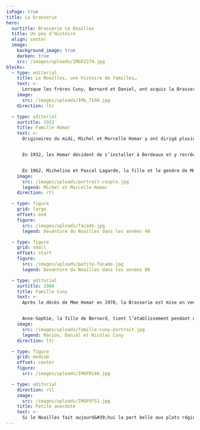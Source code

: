 ```yaml
---
isPage: true
title: La brasserie
hero:
  surtitle: Brasserie Le Noailles
  title: Un peu d’Histoire
  align: center
  image:
    background_image: true
    darken: true
    src: /images/uploads/IMGP2274.jpg
blocks:
  - type: editorial
    title: Le Noailles, une histoire de familles…
    text: >-
      Lorsque les frères Cuny, Bernard et Daniel, ont acquis la Brasserie Le Noailles en 1986, ils sont conscients qu’ils doivent continuer à porter haut la renommée de cette véritable institution bordelaise, créée en 1932 par le couple Homar.
    image:
      src: /images/uploads/IMG_7198.jpg
    direction: ltr

  - type: editorial
    surtitle: 1932
    title: Famille Homar
    text: >-
      Originaires du midi, Michel et Marcelle Homar y ont dirigé plusieurs restaurants dont un certain « Noailles »…


      En 1932, les Homar décident de s’installer à Bordeaux et y recréent leur « Noailles ». Ils jettent leur dévolu sur une ancienne quincaillerie, sur les Allées de Tourny. C’est le début du Noailles que vous connaissez…


      En 1962, Micheline et Pascal Lagarde, la fille et le gendre de Mme Homar, viennent l’épauler dans la gérance de la Brasserie.
    image:
      src: /images/uploads/portrait-couple.jpg
      legend: Michel et Marcelle Homar
    direction: rtl

  - type: figure
    grid: large
    offset: end
    figure:
      src: /images/uploads/facade.jpg
      legend: Devanture du Noailles dans les années 40

  - type: figure
    grid: small
    offset: start
    figure:
      src: /images/uploads/petite-facade.jpg
      legend: Devanture du Noailles dans les années 80

  - type: editorial
    surtitle: 1986
    title: Famille Cuny
    text: >-
      Après le décès de Mme Homar en 1978, la Brasserie est mise en vente et plusieurs restaurateurs s’y succèdent -M. Regnaud puis M. Hias-, avant que les frères Cuny n’en prennent les rênes en 1986.


      Anne-Sophie, la fille de Bernard, tient l’établissement pendant quelques années avant que Nicolas, le fils de Daniel, ne prenne le relais depuis 2012. À ses côtés, sa sœur Marion navigue entre le bar et la cuisine.
    image:
      src: /images/uploads/famille-cuny-portrait.jpg
      legend: Marion, Daniel et Nicolas Cuny
    direction: ltr

  - type: figure
    grid: medium
    offset: center
    figure:
      src: /images/uploads/IMGP0146.jpg

  - type: editorial
    direction: rtl
    image:
      src: /images/uploads/IMGP9751.jpg
    title: Petite anecdote
    text: >-
      Si le Noailles fait aujourd&#39;hui la part belle aux plats régionaux (cèpes, lamproie, grenier médocain et autres confits…), un plat reste immuablement à la carte, en l’honneur de sa fondatrice, la Choucroute de Mme Homar !
---
```

